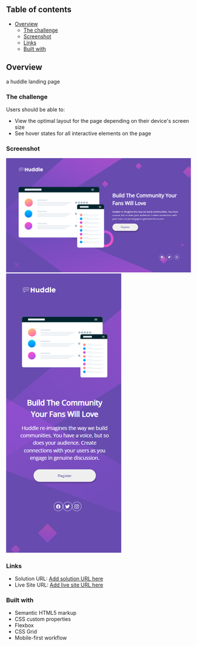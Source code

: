 ## Table of contents

- [Overview](#overview)
  - [The challenge](#the-challenge)
  - [Screenshot](#screenshot)
  - [Links](#links)
  - [Built with](#built-with)

## Overview
a huddle landing page
### The challenge

Users should be able to:

- View the optimal layout for the page depending on their device's screen size
- See hover states for all interactive elements on the page

### Screenshot

![](./screenshots/Screenshot%20(44).png)
![](./screenshots/Screenshot%20(45).png)

### Links

- Solution URL: [Add solution URL here](https://github.com/akash4102/huddle-landing-page)
- Live Site URL: [Add live site URL here](https://your-live-site-url.com)


### Built with

- Semantic HTML5 markup
- CSS custom properties
- Flexbox
- CSS Grid
- Mobile-first workflow